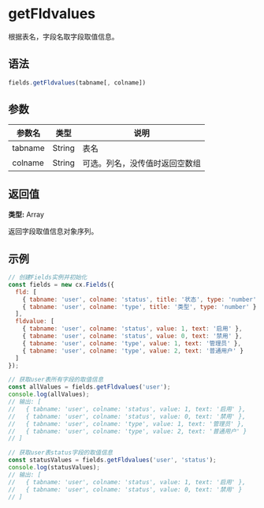 # getFldvalues

根据表名，字段名取字段取值信息。

## 语法

```js
fields.getFldvalues(tabname[, colname])
```

## 参数

| 参数名 | 类型 | 说明 |
|--------|------|------|
| tabname | String | 表名 |
| colname | String | 可选。列名，没传值时返回空数组 |

## 返回值

**类型:** Array<Object>

返回字段取值信息对象序列。

## 示例

```js
// 创建Fields实例并初始化
const fields = new cx.Fields({
  fld: [
    { tabname: 'user', colname: 'status', title: '状态', type: 'number' },
    { tabname: 'user', colname: 'type', title: '类型', type: 'number' }
  ],
  fldvalue: [
    { tabname: 'user', colname: 'status', value: 1, text: '启用' },
    { tabname: 'user', colname: 'status', value: 0, text: '禁用' },
    { tabname: 'user', colname: 'type', value: 1, text: '管理员' },
    { tabname: 'user', colname: 'type', value: 2, text: '普通用户' }
  ]
});

// 获取user表所有字段的取值信息
const allValues = fields.getFldvalues('user');
console.log(allValues);
// 输出: [
//   { tabname: 'user', colname: 'status', value: 1, text: '启用' },
//   { tabname: 'user', colname: 'status', value: 0, text: '禁用' },
//   { tabname: 'user', colname: 'type', value: 1, text: '管理员' },
//   { tabname: 'user', colname: 'type', value: 2, text: '普通用户' }
// ]

// 获取user表status字段的取值信息
const statusValues = fields.getFldvalues('user', 'status');
console.log(statusValues);
// 输出: [
//   { tabname: 'user', colname: 'status', value: 1, text: '启用' },
//   { tabname: 'user', colname: 'status', value: 0, text: '禁用' }
// ]
```